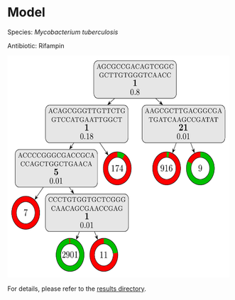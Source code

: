 
# Model

Species: *Mycobacterium tuberculosis*

Antibiotic: Rifampin

<a href="./model.pdf"><img src="./model.png" width=500 height=500 /></a>

For details, please refer to the [results directory](../../../../../results/cart_b/mycobacterium%20tuberculosis/rifampin/repeat_1/).

